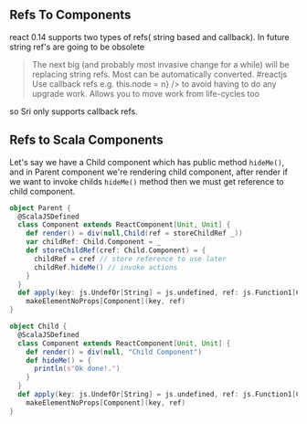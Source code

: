 
## Refs To Components

react 0.14 supports two types of refs( string based and callback). In future string ref's are going to be obsolete

>The next big (and probably most invasive change for a while) will be replacing string refs. Most can be automatically converted. #reactjs
 Use callback refs e.g.
 this.node = n} /> to avoid having to do any upgrade work. Allows you to move work from life-cycles too
 
so Sri only supports callback refs.

## Refs to Scala Components 

Let's say we have a Child component which has public method `hideMe()`, and in Parent component we're rendering child component, after render if we want to invoke childs `hideMe()` method then we must get reference to child component.

```scala
object Parent {
  @ScalaJSDefined
  class Component extends ReactComponent[Unit, Unit] {
    def render() = div(null,Child(ref = storeChildRef _))
    var childRef: Child.Component = _
    def storeChildRef(cref: Child.Component) = {
      childRef = cref // store reference to use later
      childRef.hideMe() // invoke actions
    }
  }
  def apply(key: js.UndefOr[String] = js.undefined, ref: js.Function1[Component, Unit] = null) =
    makeElementNoProps[Component](key, ref)
}

object Child {
  @ScalaJSDefined
  class Component extends ReactComponent[Unit, Unit] {
    def render() = div(null, "Child Component")
    def hideMe() = {
      println(s"Ok done!.")
    }
  }
  def apply(key: js.UndefOr[String] = js.undefined, ref: js.Function1[Component, Unit] = null) =
    makeElementNoProps[Component](key, ref)
}
```

